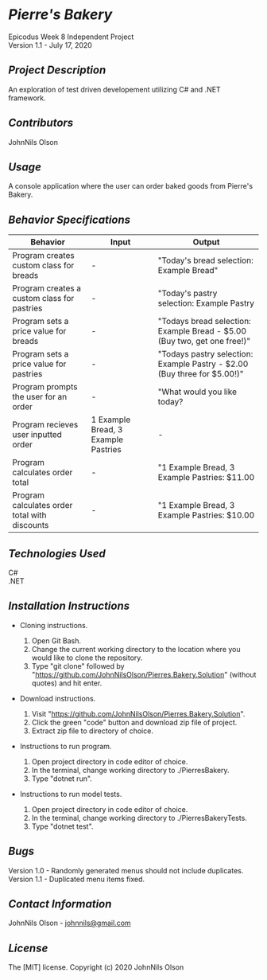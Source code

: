 # _Pierre's Bakery_
Epicodus Week 8 Independent Project  
Version 1.1 - July 17, 2020 

## _Project Description_
An exploration of test driven developement utilizing C# and .NET framework.

## _Contributors_
JohnNils Olson

## _Usage_
A console application where the user can order baked goods from Pierre's Bakery.

## _Behavior Specifications_
| Behavior | Input | Output |
| ---- | ---- | ---- |
| Program creates custom class for breads | - | "Today's bread selection: Example Bread" |
| Program creates a custom class for pastries | - | "Today's pastry selection: Example Pastry |
| Program sets a price value for breads | - | "Todays bread selection: Example Bread - $5.00 (Buy two, get one free!)" |
| Program sets a price value for pastries | - | "Todays pastry selection: Example Pastry - $2.00 (Buy three for $5.00!)" |
| Program prompts the user for an order | - | "What would you like today? |
| Program recieves user inputted order | 1 Example Bread, 3 Example Pastries | - |
| Program calculates order total | - | "1 Example Bread, 3 Example Pastries: $11.00 |
| Program calculates order total with discounts | - | "1 Example Bread, 3 Example Pastries: $10.00 |

## _Technologies Used_
C#  
.NET

## _Installation Instructions_
* Cloning instructions.
  1. Open Git Bash.
  2. Change the current working directory to the location where you would like to clone the repository.
  3. Type "git clone" followed by "https://github.com/JohnNilsOlson/Pierres.Bakery.Solution" (without quotes) and hit enter.

* Download instructions.
  1. Visit "https://github.com/JohnNilsOlson/Pierres.Bakery.Solution".
  2. Click the green "code" button and download zip file of project.
  3. Extract zip file to directory of choice.

* Instructions to run program.
  1. Open project directory in code editor of choice.
  2. In the terminal, change working directory to ./PierresBakery.
  3. Type "dotnet run".

* Instructions to run model tests.
  1. Open project directory in code editor of choice.
  2. In the terminal, change working directory to ./PierresBakeryTests.
  3. Type "dotnet test".

## _Bugs_
Version 1.0 - Randomly generated menus should not include duplicates.
Version 1.1 - Duplicated menu items fixed.

## _Contact Information_
JohnNils Olson - johnnils@gmail.com

## _License_
The [MIT] license.
Copyright (c) 2020 JohnNils Olson